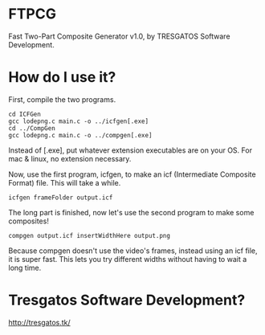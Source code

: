# FTPCG
Fast Two-Part Composite Generator v1.0, by TRESGATOS Software Development.

# How do I use it?
First, compile the two programs.

    cd ICFGen
    gcc lodepng.c main.c -o ../icfgen[.exe]
    cd ../CompGen
    gcc lodepng.c main.c -o ../compgen[.exe]

Instead of [.exe], put whatever extension executables are on your OS. For mac & linux, no extension necessary.

Now, use the first program, icfgen,  to make an icf (Intermediate Composite Format) file. This will take a while.

    icfgen frameFolder output.icf

The long part is finished, now let's use the second program to make some composites!

    compgen output.icf insertWidthHere output.png

Because compgen doesn't use the video's frames, instead using an icf file, it is super fast. This lets you try different widths without having to wait a long time.

# Tresgatos Software Development?
http://tresgatos.tk/
